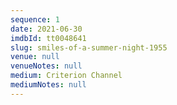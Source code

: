 ```yaml
---
sequence: 1
date: 2021-06-30
imdbId: tt0048641
slug: smiles-of-a-summer-night-1955
venue: null
venueNotes: null
medium: Criterion Channel
mediumNotes: null
---
```


